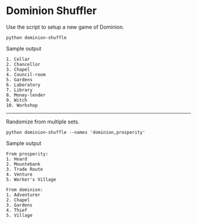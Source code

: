 Dominion Shuffler
================

Use the script to setup a new game of Dominion.

	python dominion-shuffle

Sample output

	1. Cellar
	2. Chancellor
	3. Chapel
	4. Council-room
	5. Gardens
	6. Laboratory
	7. Library
	8. Money-lender
	9. Witch
	10. Workshop

-------------
Randomize from multiple sets.

	python dominion-shuffle --names 'dominion,prosperity'

Sample output

	From prosperity:
	1. Hoard
	2. Mountebank
	3. Trade Route
	4. Venture
	5. Worker's Village
	
	From dominion:
	1. Adventurer
	2. Chapel
	3. Gardens
	4. Thief
	5. Village
